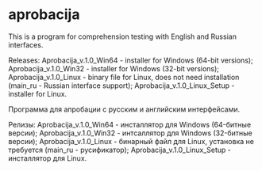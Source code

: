 # aprobacija
This is a program for comprehension testing with English and Russian interfaces.

Releases:
Aprobacija_v.1.0_Win64 - installer for Windows (64-bit versions);
Aprobacija_v.1.0_Win32 - installer for Windows (32-bit versions);
Aprobacija_v.1.0_Linux - binary file for Linux, does not need installation  (main_ru - Russian interface support);
Aprobacija_v.1.0_Linux_Setup - installer for Linux.

Программа для апробации с русским и английским интерфейсами.

Релизы:
Aprobacija_v.1.0_Win64 - инсталлятор для Windows (64-битные версии);
Aprobacija_v.1.0_Win32 - интсаллятор для Windows (32-битные версии);
Aprobacija_v.1.0_Linux - бинарный файл для Linux, установка не требуется (main_ru - русификатор);
Aprobacija_v.1.0_Linux_Setup - инсталлятор для Linux.

